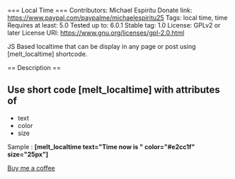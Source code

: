 === Local Time ===
Contributors: Michael Espiritu
Donate link: https://www.paypal.com/paypalme/michaelespiritu25
Tags: local time, time
Requires at least: 5.0
Tested up to: 6.0.1
Stable tag: 1.0
License: GPLv2 or later
License URI: https://www.gnu.org/licenses/gpl-2.0.html

JS Based localtime that can be display in any page or post using [melt_localtime] shortcode.

== Description ==

## Use short code **[melt_localtime]** with attributes of

* text
* color
* size

Sample : **[melt_localtime text="Time now is " color="#e2cc1f" size="25px"]** 

[Buy me a coffee](https://www.paypal.com/paypalme/michaelespiritu25)